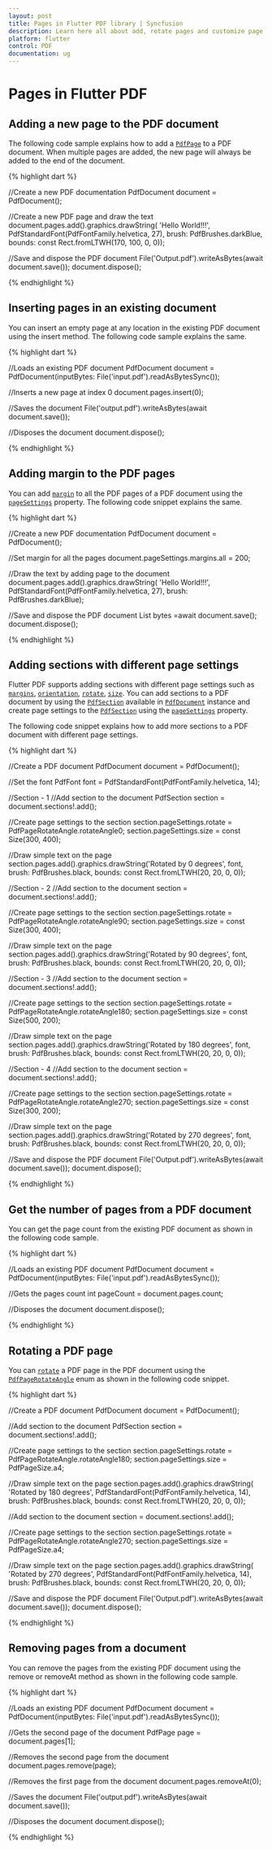 ```yaml
---
layout: post
title: Pages in Flutter PDF library | Syncfusion
description: Learn here all about add, rotate pages and customize page settings feature of Syncfusion Flutter PDF non-UI library and more.
platform: flutter
control: PDF
documentation: ug
---
```


# Pages in Flutter PDF

## Adding a new page to the PDF document

The following code sample explains how to add a [`PdfPage`](https://pub.dev/documentation/syncfusion_flutter_pdf/latest/pdf/PdfPage-class.html) to a PDF document. When multiple pages are added, the new page will always be added to the end of the document.

{% highlight dart %}

//Create a new PDF documentation
PdfDocument document = PdfDocument();

//Create a new PDF page and draw the text
document.pages.add().graphics.drawString(
    'Hello World!!!', PdfStandardFont(PdfFontFamily.helvetica, 27),
    brush: PdfBrushes.darkBlue, bounds: const Rect.fromLTWH(170, 100, 0, 0));

//Save and dispose the PDF document
File('Output.pdf').writeAsBytes(await document.save());
document.dispose();
	
{% endhighlight %}

## Inserting pages in an existing document

You can insert an empty page at any location in the existing PDF document using the insert method. The following code sample explains the same.

{% highlight dart %}

//Loads an existing PDF document
PdfDocument document =
    PdfDocument(inputBytes: File('input.pdf').readAsBytesSync());
  
//Inserts a new page at index 0
document.pages.insert(0);

//Saves the document
File('output.pdf').writeAsBytes(await document.save());

//Disposes the document
document.dispose();

{% endhighlight %}


## Adding margin to the PDF pages

You can add [`margin`](https://pub.dev/documentation/syncfusion_flutter_pdf/latest/pdf/PdfPageSettings/margins.html) to all the PDF pages of a PDF document using the [`pageSettings`](https://pub.dev/documentation/syncfusion_flutter_pdf/latest/pdf/PdfDocument/pageSettings.html) property. The following code snippet explains the same.

{% highlight dart %}

//Create a new PDF documentation
PdfDocument document = PdfDocument();

//Set margin for all the pages
document.pageSettings.margins.all = 200;

//Draw the text by adding page to the document
document.pages.add().graphics.drawString(
    'Hello World!!!', PdfStandardFont(PdfFontFamily.helvetica, 27),
    brush: PdfBrushes.darkBlue);

//Save and dispose the PDF document
List<int> bytes =await document.save();
document.dispose();

{% endhighlight %}

## Adding sections with different page settings

Flutter PDF supports adding sections with different page settings such as [`margins`](https://pub.dev/documentation/syncfusion_flutter_pdf/latest/pdf/PdfPageSettings/margins.html), [`orientation`](https://pub.dev/documentation/syncfusion_flutter_pdf/latest/pdf/PdfPageSettings/orientation.html), [`rotate`](https://pub.dev/documentation/syncfusion_flutter_pdf/latest/pdf/PdfPageSettings/rotate.html), [`size`](https://pub.dev/documentation/syncfusion_flutter_pdf/latest/pdf/PdfPageSettings/size.html). You can add sections to a PDF document by using the [`PdfSection`](https://pub.dev/documentation/syncfusion_flutter_pdf/latest/pdf/PdfSection-class.html) available in [`PdfDocument`](https://pub.dev/documentation/syncfusion_flutter_pdf/latest/pdf/PdfDocument-class.html) instance and create page settings to the [`PdfSection`](https://pub.dev/documentation/syncfusion_flutter_pdf/latest/pdf/PdfSection-class.html) using the [`pageSettings`](https://pub.dev/documentation/syncfusion_flutter_pdf/latest/pdf/PdfSection/pageSettings.html) property.

The following code snippet explains how to add more sections to a PDF document with different page settings.

{% highlight dart %}

//Create a PDF document
PdfDocument document = PdfDocument();

//Set the font
PdfFont font = PdfStandardFont(PdfFontFamily.helvetica, 14);

//Section - 1
//Add section to the document
PdfSection section = document.sections!.add();

//Create page settings to the section
section.pageSettings.rotate = PdfPageRotateAngle.rotateAngle0;
section.pageSettings.size = const Size(300, 400);

//Draw simple text on the page
section.pages.add().graphics.drawString('Rotated by 0 degrees', font,
    brush: PdfBrushes.black, bounds: const Rect.fromLTWH(20, 20, 0, 0));

//Section - 2
//Add section to the document
section = document.sections!.add();

//Create page settings to the section
section.pageSettings.rotate = PdfPageRotateAngle.rotateAngle90;
section.pageSettings.size = const Size(300, 400);

//Draw simple text on the page
section.pages.add().graphics.drawString('Rotated by 90 degrees', font,
    brush: PdfBrushes.black, bounds: const Rect.fromLTWH(20, 20, 0, 0));

//Section - 3
//Add section to the document
section = document.sections!.add();

//Create page settings to the section
section.pageSettings.rotate = PdfPageRotateAngle.rotateAngle180;
section.pageSettings.size = const Size(500, 200);

//Draw simple text on the page
section.pages.add().graphics.drawString('Rotated by 180 degrees', font,
    brush: PdfBrushes.black, bounds: const Rect.fromLTWH(20, 20, 0, 0));

//Section - 4
//Add section to the document
section = document.sections!.add();

//Create page settings to the section
section.pageSettings.rotate = PdfPageRotateAngle.rotateAngle270;
section.pageSettings.size = const Size(300, 200);

//Draw simple text on the page
section.pages.add().graphics.drawString('Rotated by 270 degrees', font,
    brush: PdfBrushes.black, bounds: const Rect.fromLTWH(20, 20, 0, 0));

//Save and dispose the PDF document
File('Output.pdf').writeAsBytes(await document.save());
document.dispose();

{% endhighlight %}

## Get the number of pages from a PDF document

You can get the page count from the existing PDF document as shown in the following code sample.

{% highlight dart %}

//Loads an existing PDF document
PdfDocument document =
    PdfDocument(inputBytes: File('input.pdf').readAsBytesSync());

//Gets the pages count
int pageCount = document.pages.count;

//Disposes the document
document.dispose();

{% endhighlight %}

## Rotating a PDF page

You can [`rotate`](https://pub.dev/documentation/syncfusion_flutter_pdf/latest/pdf/PdfPageSettings/rotate.html) a PDF page in the PDF document using the [`PdfPageRotateAngle`](https://pub.dev/documentation/syncfusion_flutter_pdf/latest/pdf/PdfPageRotateAngle.html) enum as shown in the following code snippet.

{% highlight dart %}

//Create a PDF document
PdfDocument document = PdfDocument();

//Add section to the document
PdfSection section = document.sections!.add();

//Create page settings to the section
section.pageSettings.rotate = PdfPageRotateAngle.rotateAngle180;
section.pageSettings.size = PdfPageSize.a4;

//Draw simple text on the page
section.pages.add().graphics.drawString(
    'Rotated by 180 degrees', PdfStandardFont(PdfFontFamily.helvetica, 14),
    brush: PdfBrushes.black, bounds: const Rect.fromLTWH(20, 20, 0, 0));

//Add section to the document
section = document.sections!.add();

//Create page settings to the section
section.pageSettings.rotate = PdfPageRotateAngle.rotateAngle270;
section.pageSettings.size = PdfPageSize.a4;

//Draw simple text on the page
section.pages.add().graphics.drawString(
    'Rotated by 270 degrees', PdfStandardFont(PdfFontFamily.helvetica, 14),
    brush: PdfBrushes.black, bounds: const Rect.fromLTWH(20, 20, 0, 0));

//Save and dispose the PDF document
File('Output.pdf').writeAsBytes(await document.save());
document.dispose();
	
{% endhighlight %}

## Removing pages from a document

You can remove the pages from the existing PDF document using the remove or removeAt method as shown in the following code sample.

{% highlight dart %}

//Loads an existing PDF document
PdfDocument document =
    PdfDocument(inputBytes: File('input.pdf').readAsBytesSync());
 
//Gets the second page of the document
PdfPage page = document.pages[1];

//Removes the second page from the document
document.pages.remove(page);

//Removes the first page from the document
document.pages.removeAt(0);

//Saves the document
File('output.pdf').writeAsBytes(await document.save());

//Disposes the document
document.dispose();

{% endhighlight %}
